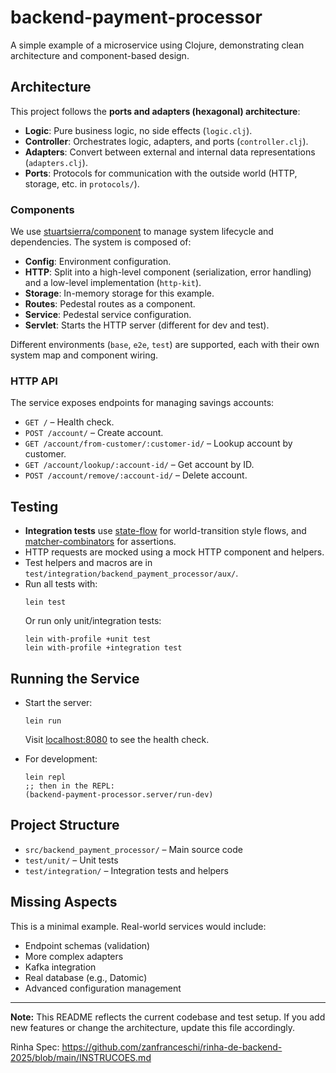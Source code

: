 # backend-payment-processor

A simple example of a microservice using Clojure, demonstrating clean architecture and component-based design.

## Architecture

This project follows the **ports and adapters (hexagonal) architecture**:

- **Logic**: Pure business logic, no side effects (`logic.clj`).
- **Controller**: Orchestrates logic, adapters, and ports (`controller.clj`).
- **Adapters**: Convert between external and internal data representations (`adapters.clj`).
- **Ports**: Protocols for communication with the outside world (HTTP, storage, etc. in `protocols/`).

### Components

We use [stuartsierra/component](https://github.com/stuartsierra/component) to manage system lifecycle and dependencies. The system is composed of:

- **Config**: Environment configuration.
- **HTTP**: Split into a high-level component (serialization, error handling) and a low-level implementation (`http-kit`).
- **Storage**: In-memory storage for this example.
- **Routes**: Pedestal routes as a component.
- **Service**: Pedestal service configuration.
- **Servlet**: Starts the HTTP server (different for dev and test).

Different environments (`base`, `e2e`, `test`) are supported, each with their own system map and component wiring.

### HTTP API

The service exposes endpoints for managing savings accounts:

- `GET /` – Health check.
- `POST /account/` – Create account.
- `GET /account/from-customer/:customer-id/` – Lookup account by customer.
- `GET /account/lookup/:account-id/` – Get account by ID.
- `POST /account/remove/:account-id/` – Delete account.

## Testing

- **Integration tests** use [state-flow](https://github.com/nubank/state-flow) for world-transition style flows, and [matcher-combinators](https://github.com/nubank/matcher-combinators) for assertions.
- HTTP requests are mocked using a mock HTTP component and helpers.
- Test helpers and macros are in `test/integration/backend_payment_processor/aux/`.
- Run all tests with:
  ```
  lein test
  ```
  Or run only unit/integration tests:
  ```
  lein with-profile +unit test
  lein with-profile +integration test
  ```

## Running the Service

- Start the server:
  ```
  lein run
  ```
  Visit [localhost:8080](http://localhost:8080/) to see the health check.

- For development:
  ```
  lein repl
  ;; then in the REPL:
  (backend-payment-processor.server/run-dev)
  ```

## Project Structure

- `src/backend_payment_processor/` – Main source code
- `test/unit/` – Unit tests
- `test/integration/` – Integration tests and helpers

## Missing Aspects

This is a minimal example. Real-world services would include:

- Endpoint schemas (validation)
- More complex adapters
- Kafka integration
- Real database (e.g., Datomic)
- Advanced configuration management

---

**Note:** This README reflects the current codebase and test setup. If you add new features or change the architecture, update this file accordingly.

Rinha Spec:
https://github.com/zanfranceschi/rinha-de-backend-2025/blob/main/INSTRUCOES.md
